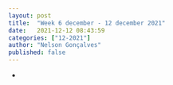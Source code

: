 ```yaml
---
layout: post
title:  "Week 6 december - 12 december 2021"
date:   2021-12-12 08:43:59
categories: ["12-2021"]
author: "Nelson Gonçalves"
published: false
---
```


*

